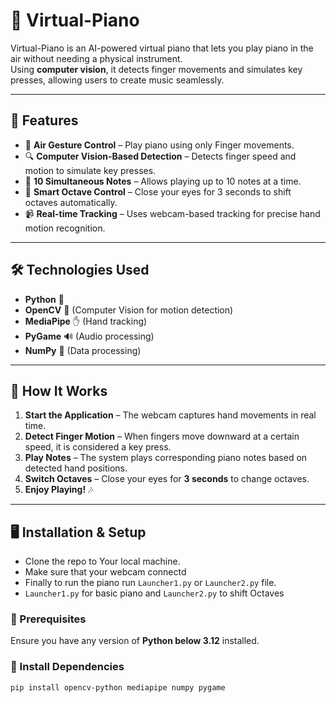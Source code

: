 # 🎹 Virtual-Piano  

Virtual-Piano is an AI-powered virtual piano that lets you play piano in the air without needing a physical instrument.  
Using **computer vision**, it detects finger movements and simulates key presses, allowing users to create music seamlessly.  

---

## 🚀 Features  

- 🎵 **Air Gesture Control** – Play piano using only Finger movements.  
- 🔍 **Computer Vision-Based Detection** – Detects finger speed and motion to simulate key presses.  
- 🔢 **10 Simultaneous Notes** – Allows playing up to 10 notes at a time.  
- 👀 **Smart Octave Control** – Close your eyes for 3 seconds to shift octaves automatically.  
- 📹 **Real-time Tracking** – Uses webcam-based tracking for precise hand motion recognition.  

---

## 🛠️ Technologies Used  

- **Python** 🐍  
- **OpenCV** 🎥 (Computer Vision for motion detection)  
- **MediaPipe** ✋ (Hand tracking)  
- **PyGame** 🔊 (Audio processing)  
- **NumPy** 🔢 (Data processing)  

---

## 🎯 How It Works  

1. **Start the Application** – The webcam captures hand movements in real time.  
2. **Detect Finger Motion** – When fingers move downward at a certain speed, it is considered a key press.  
3. **Play Notes** – The system plays corresponding piano notes based on detected hand positions.  
4. **Switch Octaves** – Close your eyes for **3 seconds** to change octaves.  
5. **Enjoy Playing!** 🎶  

---

## 🖥️ Installation & Setup  
- Clone the repo to Your local machine.
- Make sure that your webcam connectd
- Finally to run the piano run `Launcher1.py` or `Launcher2.py` file.
- `Launcher1.py` for basic piano and `Launcher2.py` to shift Octaves

### 🔹 Prerequisites  
Ensure you have any version of **Python below 3.12** installed.  

### 🔹 Install Dependencies  
```bash
pip install opencv-python mediapipe numpy pygame
